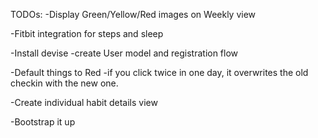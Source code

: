 TODOs:
-Display Green/Yellow/Red images on Weekly view

-Fitbit integration for steps and sleep

-Install devise
	-create User model and registration flow

-Default things to Red
	-if you click twice in one day, it overwrites the old checkin with the new one.

-Create individual habit details view

-Bootstrap it up

